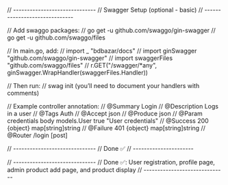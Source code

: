 // ------------------------------
// Swagger Setup (optional - basic)
// ------------------------------

// Add swaggo packages:
// go get -u github.com/swaggo/gin-swagger
// go get -u github.com/swaggo/files

// In main.go, add:
// import _ "bdbazar/docs"
// import ginSwagger "github.com/swaggo/gin-swagger"
// import swaggerFiles "github.com/swaggo/files"
// r.GET("/swagger/*any", ginSwagger.WrapHandler(swaggerFiles.Handler))

// Then run:
// swag init  (you’ll need to document your handlers with comments)

// Example controller annotation:
// @Summary Login
// @Description Logs in a user
// @Tags Auth
// @Accept json
// @Produce json
// @Param credentials body models.User true "User credentials"
// @Success 200 {object} map[string]string
// @Failure 401 {object} map[string]string
// @Router /login [post]

// ------------------------------
// Done ✅
// ----------------------

// ------------------------------
// Done ✅: User registration, profile page, admin product add page, and product display
// ------------------------------
